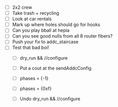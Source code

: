 - [ ] 2x2 crew
- [ ] Take trash + recycling
- [ ] Look at car rentals
- [ ] Mark up where holes should go for hooks
- [ ] Can you play bball at hepia
- [ ] Can you see good nulls from all 8 router fibers?
- [ ] Push your fix to addc_staircase
- [ ] Test that bad boi!
  - [ ] dry_run && //configure
  - [ ] Put a cout at the sendAddcConfig
  - [ ] phases = {-1}
  - [ ] phases = {0xf}
  - [ ] Undo dry_run && //configure
  
